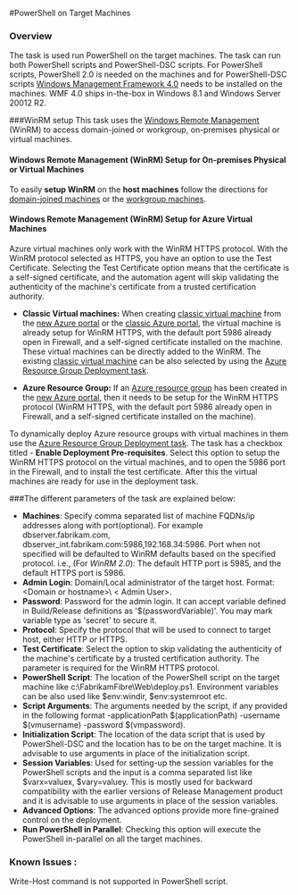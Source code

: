 #PowerShell on Target Machines 

### Overview
The task is used run PowerShell on the target machines. The task can run both PowerShell scripts and PowerShell-DSC scripts. For PowerShell scripts, PowerShell 2.0 is needed on the machines and for PowerShell-DSC scripts [Windows Management Framework 4.0](https://www.microsoft.com/en-in/download/details.aspx?id=40855&40ddd5bd-f9e7-49a6-3526-f86656931a02=True) needs to be installed on the machines. WMF 4.0 ships in-the-box in Windows 8.1 and Windows Server 20012 R2.

###WinRM setup
This task uses the [Windows Remote Management](https://msdn.microsoft.com/en-us/library/aa384426.aspx) (WinRM) to access domain-joined or workgroup, on-premises physical or virtual machines.

#### Windows Remote Management (WinRM) Setup for On-premises Physical or Virtual Machines
To easily **setup WinRM** on the **host machines** follow the directions for [domain-joined machines](https://www.visualstudio.com/en-us/docs/release/examples/other-servers/net-to-vm) or the [workgroup machines](https://www.visualstudio.com/en-us/docs/release/examples/other-servers/net-to-workgroup-vm).

#### Windows Remote Management (WinRM) Setup for Azure Virtual Machines
Azure virtual machines only work with the WinRM HTTPS protocol. With the WinRM protocol selected as HTTPS, you have an option to use the Test Certificate. Selecting the Test Certificate option means that the certificate is a self-signed certificate, and the automation agent will skip validating the authenticity of the machine's certificate from a trusted certification authority.

- **Classic Virtual machines:** When creating [classic virtual machine](https://azure.microsoft.com/en-us/documentation/articles/virtual-machines-windows-tutorial-classic-portal/) from the [new Azure portal](https://portal.azure.com/) or the [classic Azure portal](https://manage.windowsazure.com/), the virtual machine is already setup for WinRM HTTPS, with the default port 5986 already open in Firewall, and a self-signed certificate installed on the machine. These virtual machines can be directly added to the WinRM. The existing [classic virtual machine](https://azure.microsoft.com/en-us/documentation/articles/virtual-machines-windows-tutorial-classic-portal/) can be also selected by using the [Azure Resource Group Deployment task](https://github.com/Microsoft/vso-agent-tasks/tree/master/Tasks/DeployAzureResourceGroup).

- **Azure Resource Group:** If an [Azure resource group](https://azure.microsoft.com/en-us/documentation/articles/virtual-machines-windows-hero-tutorial/) has been created in the [new Azure portal](https://portal.azure.com/), then it needs to be setup for the WinRM HTTPS protocol (WinRM HTTPS, with the default port 5986 already open in Firewall, and a self-signed certificate installed on the machine).

To dynamically deploy Azure resource groups with virtual machines in them use the [Azure Resource Group Deployment task](https://github.com/Microsoft/vso-agent-tasks/tree/master/Tasks/DeployAzureResourceGroup). The task has a checkbox titled - **Enable Deployment Pre-requisites**. Select this option to setup the WinRM HTTPS protocol on the virtual machines, and to open the 5986 port in the Firewall, and to install the test certificate. After this the virtual machines are ready for use in the deployment task.

###The different parameters of the task are explained below: 

 * **Machines**: Specify comma separated list of machine FQDNs/ip addresses along with port(optional). For example dbserver.fabrikam.com, dbserver_int.fabrikam.com:5986,192.168.34:5986. Port when not specified will be defaulted to WinRM defaults based on the specified protocol. i.e., (For *WinRM 2.0*):  The default HTTP port is 5985, and the default HTTPS port is 5986. 
 * **Admin Login**: Domain/Local administrator of the target host. Format: &lt;Domain or hostname&gt;\ &lt; Admin User&gt;. 
 * **Password**:  Password for the admin login. It can accept variable defined in Build/Release definitions as '$(passwordVariable)'. You may mark variable type as 'secret' to secure it. 
 * **Protocol**:  Specify the protocol that will be used to connect to target host, either HTTP or HTTPS.
 * **Test Certificate**: Select the option to skip validating the authenticity of the machine's certificate by a trusted certification authority. The parameter is required for the WinRM HTTPS protocol. 
* **PowerShell Script**: The location of the PowerShell script on the target machine like c:\FabrikamFibre\Web\deploy.ps1. Environment variables can be also used like $env:windir, $env:systemroot etc. 
* **Script Arguments**: The arguments needed by the script, if any provided in the following format -applicationPath $(applicationPath) -username $(vmusername) -password $(vmpassword). 
* **Initialization Script**: The location of the data script that is used by PowerShell-DSC and the location has to be on the target machine. It is advisable to use arguments in place of the initialization script.  
* **Session Variables**: Used for setting-up the session variables for the PowerShell scripts and the input is a comma separated list like $varx=valuex, $vary=valuey. This is mostly used for backward compatibility with the earlier versions of Release Management product and it is advisable to use arguments in place of the session variables.
* **Advanced Options**: The advanced options provide more fine-grained control on the deployment. 
* **Run PowerShell in Parallel**: Checking this option will execute the PowerShell in-parallel on all the target machines.  
      
### Known Issues :

Write-Host command is not supported in PowerShell script.

